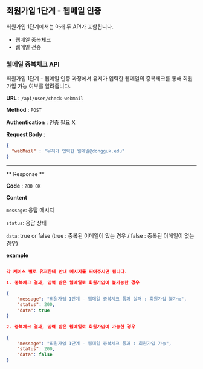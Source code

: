 ## 회원가입 1단계 - 웹메일 인증 

회원가입 1단계에서는 아래 두 API가 포함됩니다.

- 웹메일 중복체크 
- 웹메일 전송 



### 웹메일 중복체크  API  

회원가입 1단계 - 웹메일 인증 과정에서 유저가 입력한 웹메일의 중복체크를 통해 회원가입 가능 여부를 알려줍니다. 

**URL** : `/api/user/check-webmail` 

**Method** : `POST`

**Authentication** : 인증 필요 X 

**Request Body** : 

```json
{
  "webMail" : "유저가 입력한 웹메일@dongguk.edu"
}
```

___

** Response **

**Code** : `200 OK`

**Content**

`message`: 응답 메시지 

`status`: 응답 상태 

`data`:  true or false (true : 중복된 이메일이 있는 경우 / false : 중복된 이메일이 없는 경우)

**example**

```json

각 케이스 별로 유저한테 안내 메시지를 띄어주시면 됩니다.

1. 중복체크 결과, 입력 받은 웹메일로 회원가입이 불가능한 경우

{
    "message": "회원가입 1단계 - 웹메일 중복체크 통과 실패 : 회원가입 불가능",
    "status": 200,
    "data": true
}

2. 중복체크 결과, 입력 받은 웹메일로 회원가입이 가능한 경우

{
    "message": "회원가입 1단계 - 웹메일 중복체크 통과 : 회원가입 가능",
    "status": 200,
    "data": false
}
```